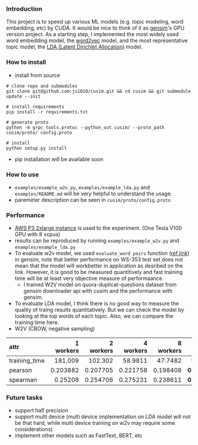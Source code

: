 ### Introduction

This project is to speed up various ML models (e.g. topic modeling, word embedding, etc) by CUDA. It would be nice to think of it as [gensim](https://github.com/RaRe-Technologies/gensim)'s GPU version project. As a starting step, I implemented the most widely used word embedding model, the [word2vec](https://arxiv.org/pdf/1301.3781.pdf) model, and the most representative topic model, the [LDA (Latent Dirichlet Allocation)](https://www.jmlr.org/papers/volume3/blei03a/blei03a.pdf) model.

### How to install

- install from source

```shell
# clone repo and submodules
git clone git@github.com:js1010/cusim.git && cd cusim && git submodule update --init

# install requirements
pip install -r requirements.txt

# generate proto
python -m grpc_tools.protoc --python_out cusim/ --proto_path cusim/proto/ config.proto

# install
python setup.py install
```

- pip installation will be available soon

### How to use

- `examples/example_w2v.py`, `examples/example_lda.py` and `examples/README.md` will be very helpful to understand the usage.
- paremeter description can be seen in `cusim/proto/config.proto`

### Performance

- [AWS P3 2xlarge instance](https://aws.amazon.com/ec2/instance-types/p3/) is used to the experiment. (One Tesla V100 GPU with 8 vcpus)
- results can be reproduced by running `examples/example_w2v.py` and `examples/example_lda.py`
- To evaluate w2v model, we used `evaluate_word_pairs` function ([ref link](https://radimrehurek.com/gensim/auto_examples/tutorials/run_word2vec.html#evaluating)) in gensim, note that better performance on WS-353 test set does not mean that the model will workbetter in application as desribed on the link. However, it is good to be measured quantitively and fast training time will be at least very objective measure of performaance.
  - I trained W2V model on quora-duplicat-questions dataset from gensim downloader api with cusim and the performance with gensim.
- To evaluate LDA model, I think there is no good way to measure the quality of traing results quantitatively. But we can check the model by looking at the top words of each topic. Also, we can compare the training time here.
- W2V (CBOW, negative sampling)

| attr          |   1 workers |   2 workers |   4 workers |   8 workers |      GPU |
|:--------------|------------:|------------:|------------:|------------:|---------:|
| training_time |  181.009    |  102.302    |   58.9811   |   47.7482   | **9.60324**  |
| pearson       |    0.203882 |    0.207705 |    0.221758 |    0.198408 | **0.331749** |
| spearman      |    0.25208  |    0.254706 |    0.275231 |    0.238611 | **0.295346** |

### Future tasks

- support half precision
- support multi device (multi device implementation on LDA model will not be that hard, while multi device training on w2v may require some considerations)
- implement other models such as FastText, BERT, etc
